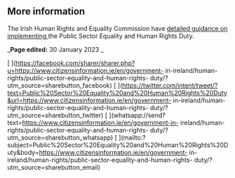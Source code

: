 ##  More information

The Irish Human Rights and Equality Commission have [ detailed guidance on
implementing
](https://www.ihrec.ie/app/uploads/2022/08/IHREC_Public_Sector_Duty_Final_Eng_WEB.pdf)
the Public Sector Equality and Human Rights Duty.

_**Page edited:** 30 January 2023 _

[
](https://facebook.com/sharer/sharer.php?u=https://www.citizensinformation.ie/en/government-
in-ireland/human-rights/public-sector-equality-and-human-rights-
duty/?utm_source=sharebutton_facebook) [
](https://twitter.com/intent/tweet/?text=Public%20Sector%20Equality%20and%20Human%20Rights%20Duty&url=https://www.citizensinformation.ie/en/government-
in-ireland/human-rights/public-sector-equality-and-human-rights-
duty/?utm_source=sharebutton_twitter) [
](whatsapp://send?text=https://www.citizensinformation.ie/en/government-in-
ireland/human-rights/public-sector-equality-and-human-rights-
duty/?utm_source=sharebutton_whatsapp) [
](mailto:?subject=Public%20Sector%20Equality%20and%20Human%20Rights%20Duty&body=https://www.citizensinformation.ie/en/government-
in-ireland/human-rights/public-sector-equality-and-human-rights-
duty/?utm_source=sharebutton_email) [ ](javascript:void\(0\))
